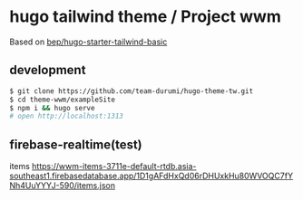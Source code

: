 # hugo tailwind theme / Project wwm

Based on [bep/hugo-starter-tailwind-basic](https://github.com/bep/hugo-starter-tailwind-basic)

## development

```bash
$ git clone https://github.com/team-durumi/hugo-theme-tw.git
$ cd theme-wwm/exampleSite
$ npm i && hugo serve
# open http://localhost:1313
```

## firebase-realtime(test)

items
https://wwm-items-3711e-default-rtdb.asia-southeast1.firebasedatabase.app/1D1gAFdHxQd06rDHUxkHu80WVOQC7fYNh4UuYYYJ-590/items.json
